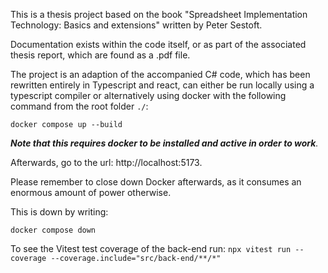 This is a thesis project based on the book "Spreadsheet Implementation Technology: Basics and extensions" written by Peter Sestoft.

Documentation exists within the code itself, or as part of the associated thesis report, which are found as a .pdf file.

The project is an adaption of the accompanied C# code, 
which has been rewritten entirely in Typescript and react, 
can either be run locally using a typescript compiler or 
alternatively using docker with the following command from the root folder ```./```:

``` docker compose up --build ```

_**Note that this requires docker to be installed and active in order to work**._

Afterwards, go to the url:
http://localhost:5173. 

Please remember to close down Docker afterwards, as it consumes an enormous amount of power otherwise.

This is down by writing:

```docker compose down```


To see the Vitest test coverage of the back-end run:
``` npx vitest run --coverage --coverage.include="src/back-end/**/*" ```

